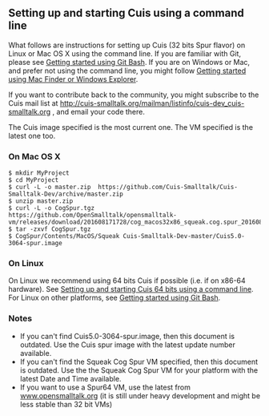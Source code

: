## Setting up and starting Cuis using a command line

What follows are instructions for setting up Cuis (32 bits Spur flavor) on Linux or Mac OS X using the command line. If you are familiar with Git, please see [Getting started using Git Bash](GettingStarted-Git.md). If you are on Windows or Mac, and prefer not using the command line, you might follow [Getting started using Mac Finder or Windows Explorer](GettingStarted-NoCommandLine.md).

If you want to contribute back to the community, you might subscribe to the Cuis mail list at http://cuis-smalltalk.org/mailman/listinfo/cuis-dev_cuis-smalltalk.org , and email your code there.

The Cuis image specified is the most current one. The VM specified is the latest one too.

### On Mac OS X ###
```
$ mkdir MyProject
$ cd MyProject
$ curl -L -o master.zip  https://github.com/Cuis-Smalltalk/Cuis-Smalltalk-Dev/archive/master.zip
$ unzip master.zip
$ curl -L -o CogSpur.tgz https://github.com/OpenSmalltalk/opensmalltalk-vm/releases/download/201608171728/cog_macos32x86_squeak.cog.spur_201608171728.tar.gz
$ tar -zxvf CogSpur.tgz
$ CogSpur/Contents/MacOS/Squeak Cuis-Smalltalk-Dev-master/Cuis5.0-3064-spur.image
```

### On Linux ###
On Linux we recommend using 64 bits Cuis if possible (i.e. if on x86-64 hardware). See [Setting up and starting Cuis 64 bits using a command line](GettingStarted-Linux64-Commandline.md). For Linux on other platforms, see [Getting started using Git Bash](GettingStarted-Git.md).

### Notes ###
* If you can't find Cuis5.0-3064-spur.image, then this document is outdated. Use the Cuis spur image with the latest update number available.
* If you can't find the Squeak Cog Spur VM specified, then this document is outdated. Use the the Squeak Cog Spur VM for your platform with the latest Date and Time available.
* If you want to use a Spur64 VM, use the latest from www.opensmalltalk.org (it is still under heavy development and might be less stable than 32 bit VMs)